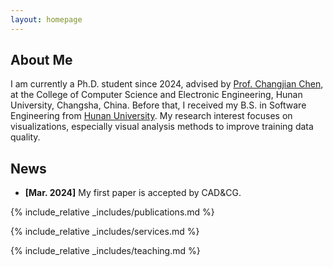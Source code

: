 ```yaml
---
layout: homepage
---
```


## About Me

I am currently a Ph.D. student since 2024, advised by [Prof. Changjian Chen](https://changjianchen.github.io/), at the College of Computer Science and Electronic Engineering, Hunan University, Changsha, China. Before that, I received my B.S. in Software Engineering from [Hunan University](https://www.hnu.edu.cn). My research interest focuses on visualizations, especially visual analysis methods to improve training data quality.


## News

- **[Mar. 2024]** My first paper is accepted by CAD&CG.


{% include_relative _includes/publications.md %}

{% include_relative _includes/services.md %}

{% include_relative _includes/teaching.md %}
